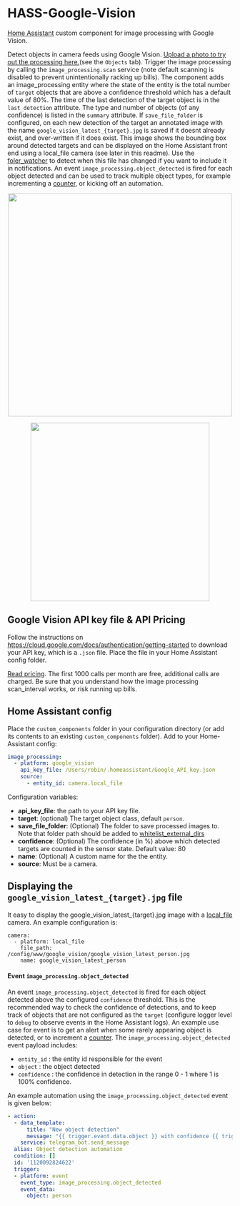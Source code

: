 # HASS-Google-Vision
[Home Assistant](https://www.home-assistant.io/) custom component for image processing with Google Vision. 

Detect objects in camera feeds using Google Vision. [Upload a photo to try out the processing here.](https://cloud.google.com/vision/)(see the `Objects` tab). Trigger the image processing by calling the `image_processing.scan` service (note default scanning is disabled to prevent unintentionally racking up bills). The component adds an image_processing entity where the state of the entity is the total number of `target` objects that are above a confidence threshold which has a default value of 80%. The time of the last detection of the target object is in the `last_detection` attribute. The type and number of objects (of any confidence) is listed in the `summary` attribute. If `save_file_folder` is configured, on each new detection of the target an annotated image with the name `google_vision_latest_{target}.jpg` is saved if it doesnt already exist, and over-written if it does exist. This image shows the bounding box around detected targets and can be displayed on the Home Assistant front end using a local_file camera (see later in this readme). Use the [foler_watcher](https://www.home-assistant.io/integrations/folder_watcher/) to detect when this file has changed if you want to include it in notifications. An event `image_processing.object_detected` is fired for each object detected and can be used to track multiple object types, for example incrementing a [counter](https://www.home-assistant.io/integrations/counter/), or kicking off an automation.

<p align="center">
<img src="https://github.com/robmarkcole/HASS-Google-Vision/blob/master/development/usage.png" width="500">
</p>

<p align="center">
<img src="https://github.com/robmarkcole/HASS-Google-Vision/blob/master/development/detail.png" width="400">
</p>

## Google Vision API key file & API Pricing
Follow the instructions on https://cloud.google.com/docs/authentication/getting-started to download your API key, which is a `.json` file. Place the file in your Home Assistant config folder.

[Read pricing](https://cloud.google.com/vision/pricing). The first 1000 calls per month are free, additional calls are charged. Be sure that you understand how the image processing scan_interval works, or risk running up bills.

## Home Assistant config
Place the `custom_components` folder in your configuration directory (or add its contents to an existing `custom_components` folder). Add to your Home-Assistant config:

```yaml
image_processing:
  - platform: google_vision
    api_key_file: /Users/robin/.homeassistant/Google_API_key.json
    source:
      - entity_id: camera.local_file
```

Configuration variables:
- **api_key_file**: the path to your API key file.
- **target**: (optional) The target object class, default `person`.
- **save_file_folder**: (Optional) The folder to save processed images to. Note that folder path should be added to [whitelist_external_dirs](https://www.home-assistant.io/docs/configuration/basic/)
- **confidence**: (Optional) The confidence (in %) above which detected targets are counted in the sensor state. Default value: 80
- **name**: (Optional) A custom name for the the entity.
- **source**: Must be a camera.

## Displaying the `google_vision_latest_{target}.jpg` file
It easy to display the google_vision_latest_{target}.jpg image with a [local_file](https://www.home-assistant.io/integrations/local_file) camera. An example configuration is:

```
camera:
  - platform: local_file
    file_path: /config/www/google_vision/google_vision_latest_person.jpg
    name: google_vision_latest_person
```

#### Event `image_processing.object_detected`
An event `image_processing.object_detected` is fired for each object detected above the configured `confidence` threshold. This is the recommended way to check the confidence of detections, and to keep track of objects that are not configured as the `target` (configure logger level to `debug` to observe events in the Home Assistant logs). An example use case for event is to get an alert when some rarely appearing object is detected, or to increment a [counter](https://www.home-assistant.io/components/counter/). The `image_processing.object_detected` event payload includes:

- `entity_id` : the entity id responsible for the event
- `object` : the object detected
- `confidence` : the confidence in detection in the range 0 - 1 where 1 is 100% confidence.

An example automation using the `image_processing.object_detected` event is given below:

```yaml
- action:
  - data_template:
      title: "New object detection"
      message: "{{ trigger.event.data.object }} with confidence {{ trigger.event.data.confidence }}"
    service: telegram_bot.send_message
  alias: Object detection automation
  condition: []
  id: '1120092824622'
  trigger:
  - platform: event
    event_type: image_processing.object_detected
    event_data:
      object: person
```